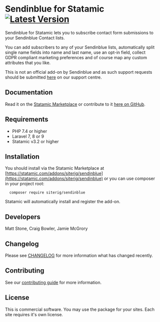 # Sendinblue for Statamic [![Latest Version](https://img.shields.io/github/release/siterig/statamic-sendinblue.svg?style=flat-square)](https://github.com/siterig/statamic-sendinblue/releases)

Sendinblue for Statamic lets you to subscribe contact form submissions to your Sendinblue Contact lists.

You can add subscribers to any of your Sendinblue lists, automatically split single name fields into name and last name, use an opt-in field, collect GDPR compliant marketing preferences and of course map any custom attributes that you like.

This is not an official add-on by Sendinblue and as such support requests should be submitted [here](https://rockandscissor.atlassian.net/servicedesk/customer/portal/2) on our support centre.

## Documentation

Read it on the [Statamic Marketplace](https://statamic.com/addons/siterig/sendinblue/docs) or contribute to it [here on GitHub](DOCUMENTATION.md).

## Requirements

* PHP 7.4 or higher
* Laravel 7, 8 or 9
* Statamic v3.2 or higher

## Installation

You should install via the Statamic Marketplace at [https://statamic.com/addons/siterig/sendinblue](https://statamic.com/addons/siterig/sendinblue) or you can use composer in your project root:

```
  composer require siterig/sendinblue
```

Statamic will automatically install and register the add-on.

## Developers

Matt Stone, Craig Bowler, Jamie McGrory


## Changelog

Please see [CHANGELOG](CHANGELOG.md) for more information what has changed recently.


## Contributing

See our [contributing guide](CONTRIBUTING.md) for more information.


## License

This is commercial software. You may use the package for your sites. Each site requires it's own license.
